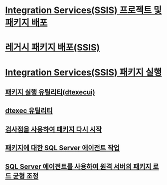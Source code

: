 # [Integration Services(SSIS) 프로젝트 및 패키지 배포](deploy-integration-services-ssis-projects-and-packages.md)  
# [레거시 패키지 배포(SSIS)](legacy-package-deployment-ssis.md)  

# [Integration Services(SSIS) 패키지 실행](run-integration-services-ssis-packages.md)  
## [패키지 실행 유틸리티(dtexecui)](execute-package-utility-dtexecui-ui-reference.md)  
## [dtexec 유틸리티](dtexec-utility.md)  
## [검사점을 사용하여 패키지 다시 시작](restart-packages-by-using-checkpoints.md)  
## [패키지에 대한 SQL Server 에이전트 작업](sql-server-agent-jobs-for-packages.md)  
## [SQL Server 에이전트를 사용하여 원격 서버의 패키지 로드 균형 조정](load-balancing-packages-on-remote-servers-by-using-sql-server-agent.md)  
